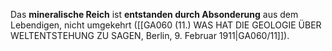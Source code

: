 
Das **mineralische Reich** ist **entstanden durch Absonderung** aus dem Lebendigen, nicht umgekehrt ([[GA060 (11.) WAS HAT DIE GEOLOGIE ÜBER WELTENTSTEHUNG ZU SAGEN, Berlin, 9. Februar 1911|GA060/11]]).
